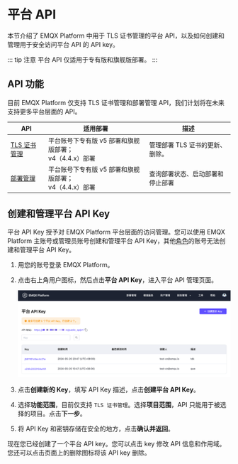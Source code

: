 # 平台 API

本节介绍了 EMQX Platform 中用于 TLS 证书管理的平台 API，以及如何创建和管理用于安全访问平台 API 的 API key。

::: tip 注意
平台 API 仅适用于专有版和旗舰版部署。
:::

## API 功能

目前 EMQX Platform 仅支持 TLS 证书管理和部署管理 API，我们计划将在未来支持更多平台层面的 API。

| API                                  | 适用部署                                                     | 描述                             |
| ------------------------------------ | ------------------------------------------------------------ | -------------------------------- |
| [TLS 证书管理](./tls_certificate.md) | 平台账号下专有版 v5 部署和旗舰版部署；<br /> v4（4.4.x）部署 | 管理部署 TLS 证书的更新、删除。  |
| [部署管理](./deployment_manage.md)   | 平台账号下专有版 v5 部署和旗舰版部署； <br />v4（4.4.x）部署 | 查询部署状态、启动部署和停止部署 |


## 创建和管理平台 API Key

平台 API Key 授予对 EMQX Platform 平台层面的访问管理。您可以使用 EMQX Platform 主账号或管理员账号创建和管理平台 API Key，其他[角色](../feature/role.md)的账号无法创建和管理平台 API Key。

1. 用您的账号登录 EMQX Platform。

2. 点击右上角用户图标，然后点击**平台 API Key**，进入平台 API 管理页面。

   ![platform_key](./_assets/platform_key.png)

3. 点击**创建新的 Key**，填写 API Key 描述，点击**创建平台 API Key**。

4. 选择**功能范围**，目前仅支持 `TLS 证书管理`。选择**项目范围**，API 只能用于被选择的项目。点击**下一步**。

5. 将 API Key 和密钥存储在安全的地方，点击**确认并返回**。

现在您已经创建了一个平台 API key。您可以点击 key 修改 API 信息和作用域。您还可以点击页面上的删除图标将该 API key 删除。

